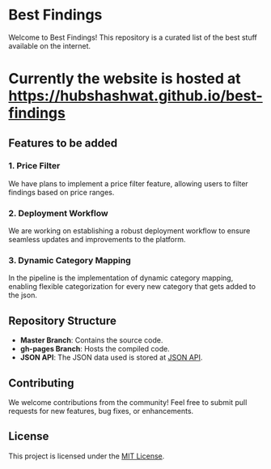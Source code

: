 # Best Findings

Welcome to Best Findings! This repository is a curated list of the best stuff available on the internet.

# Currently the website is hosted at https://hubshashwat.github.io/best-findings

## Features to be added

### 1. Price Filter
We have plans to implement a price filter feature, allowing users to filter findings based on price ranges.

### 2. Deployment Workflow
We are working on establishing a robust deployment workflow to ensure seamless updates and improvements to the platform.

### 3. Dynamic Category Mapping
In the pipeline is the implementation of dynamic category mapping, enabling flexible categorization for every new category that gets added to the json.

## Repository Structure

- **Master Branch**: Contains the source code.
- **gh-pages Branch**: Hosts the compiled code.
- **JSON API**: The JSON data used is stored at [JSON API](https://github.com/hubshashwat/json-api/).

## Contributing
We welcome contributions from the community! Feel free to submit pull requests for new features, bug fixes, or enhancements.

## License
This project is licensed under the [MIT License](LICENSE).
